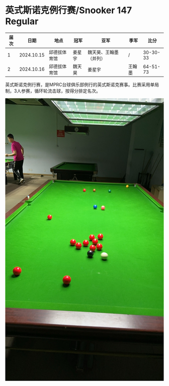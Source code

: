 # 英式斯诺克例行赛/Snooker 147 Regular

| 届次 | 日期       | 地点         | 冠军   | 亚军                   | 季军   | 比分     |
| ---- | ---------- | ------------ | ------ | ---------------------- | ------ | -------- |
| 1    | 2024.10.15 | 邱德拔体育馆 | 姜星宇 | 魏天昊、王翰墨（并列） | /      | 30-30-33 |
| 2    | 2024.10.16 | 邱德拔体育馆 | 魏天昊 | 姜星宇                 | 王翰墨 | 64-51-73 |

英式斯诺克例行赛，是MPRC台球俱乐部例行的英式斯诺克赛事。比赛采用单局制，3人参赛，循环轮流击球，按得分排定名次。

![](./img/snooker_147_regular.jpg)